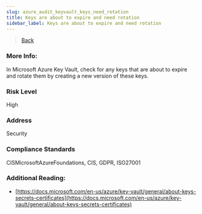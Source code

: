 ```yaml
---
slug: azure_audit_keyvault_keys_need_rotation
title: Keys are about to expire and need rotation
sidebar_label: Keys are about to expire and need rotation
---
```

> [Back](../../azurekeyvaultaudit)

### More Info:
In Microsoft Azure Key Vault, check for any keys that are about to expire and rotate them by creating a new version of these keys.

### Risk Level
High

### Address
Security

### Compliance Standards
CISMicrosoftAzureFoundations, CIS, GDPR, ISO27001

### Additional Reading:
- [https://docs.microsoft.com/en-us/azure/key-vault/general/about-keys-secrets-certificates](https://docs.microsoft.com/en-us/azure/key-vault/general/about-keys-secrets-certificates) 
